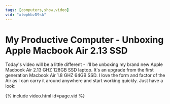 ```yaml
---
tags: [computers,show,video]
vid: "xtwphbzD9sA"
---
```


# My Productive Computer - Unboxing Apple Macbook Air 2.13 SSD

Today's video will be a little different - I'll be unboxing my brand new Apple Macbook Air 2.13 GHZ 128GB SSD laptop. It's an upgrade from the first generation Macbook Air 1.8 GHZ 64GB SSD. I love the form and factor of the Air as I can carry it around anywhere and start working quickly. Just have a look:

{% include video.html id=page.vid %}


[n]: https://michael.gratis/nozbe
